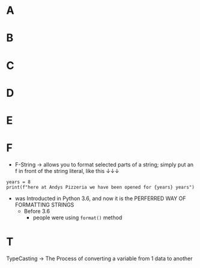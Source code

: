 # A
# B
# C
# D
# E
# F
- F-String → allows you to format selected parts of a string; simply put an f in front of the string literal, like this ↓↓↓
```
years = 8
print(f"here at Andys Pizzeria we have been opened for {years} years")
```
  - was Introducted in Python 3.6, and now it is the PERFERRED WAY OF FORMATTING STRINGS
    - Before 3.6
      - people were using ```format()``` method

# T
TypeCasting → The Process of converting a variable from 1 data to another

